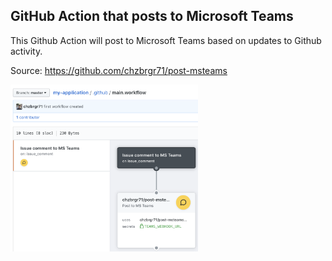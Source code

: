 ## GitHub Action that posts to Microsoft Teams

This Github Action will post to Microsoft Teams based on updates to Github activity. 

Source: https://github.com/chzbrgr71/post-msteams 

<img src="https://github.com/chzbrgr71/post-msteams/raw/master/img/workflow.png" alt="workflow" width="300" />
